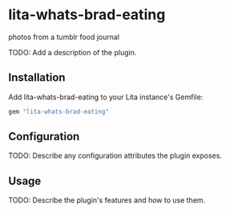 # lita-whats-brad-eating

photos from a tumblr food journal

TODO: Add a description of the plugin.

## Installation

Add lita-whats-brad-eating to your Lita instance's Gemfile:

``` ruby
gem "lita-whats-brad-eating"
```

## Configuration

TODO: Describe any configuration attributes the plugin exposes.

## Usage

TODO: Describe the plugin's features and how to use them.
